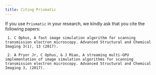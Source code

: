 ```yaml
---
title: Citing Prismatic
---
```




If you use `Prismatic` in your research, we kindly ask that you cite the following papers:

	 1. C Ophus, A fast image simulation algorithm for scanning transmission electron microscopy. Advanced Structural and Chemical Imaging 3(1), 13 (2017).
	
	 2. A Pryor Jr, C Ophus, & J Miao, A streaming multi-GPU implementation of image simulation algorithms for scanning transmission electron microscopy. Advanced Structural and Chemical Imaging 3, (2017).

